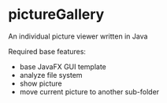 # pictureGallery
An individual picture viewer written in Java

Required base features:
* base JavaFX GUI template
* analyze file system
* show picture
* move current picture to another sub-folder

